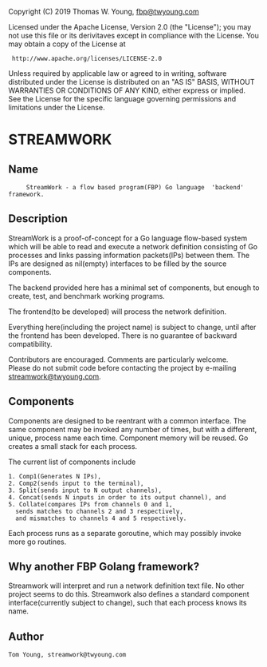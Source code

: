 Copyright (C) 2019 Thomas W. Young, fbp@twyoung.com 

Licensed under the Apache License, Version 2.0 (the "License");
you may not use this file or its derivitaves except in compliance with the License.
You may obtain a copy of the License at

     http://www.apache.org/licenses/LICENSE-2.0

Unless required by applicable law or agreed to in writing, software
distributed under the License is distributed on an "AS IS" BASIS,
WITHOUT WARRANTIES OR CONDITIONS OF ANY KIND, either express or implied.
See the License for the specific language governing permissions and
limitations under the License.

STREAMWORK
==========

Name
----

         StreamWork - a flow based program(FBP) Go language  'backend' framework.
         

Description
-----------

StreamWork is a proof-of-concept for a Go language flow-based system which will be able to read and execute a network definition consisting of Go processes and links passing information packets(IPs) between them.  The IPs are designed as nil(empty) interfaces to be filled by the source components.    

The backend provided here has a minimal set of components, but enough to 
create, test, and benchmark working programs.  

The frontend(to be developed) will process the network definition.

Everything here(including the project name) is subject to change, until after the frontend has been developed.   There is no guarantee of backward compatibility.  

Contributors are encouraged.  Comments are particularly welcome.   
Please do not submit code before contacting the project by e-mailing streamwork@twyoung.com.     


Components
----------

Components are designed to be reentrant with a common interface.  The same 
component may be invoked any number of times, but  with a different, unique, process name each time.   Component memory will be reused.  Go creates a small stack for each process.  

The current list of components include 

	1. Comp1(Generates N IPs), 
	2. Comp2(sends input to the terminal), 
	3. Split(sends input to N output channels),  
	4. Concat(sends N inputs in order to its output channel), and  			
	5. Collate(compares IPs from channels 0 and 1,  
	  sends matches to channels 2 and 3 respectively, 
	  and mismatches to channels 4 and 5 respectively. 

Each process runs as a separate goroutine, which may possibly invoke more go routines.  
 
Why another FBP Golang framework?
---------------------------------

Streamwork will interpret and run a network definition text file.   No other 
project seems to do this.  Streamwork also defines a standard component
interface(currently subject to change), such that each process knows its name. 
      
Author
------

    Tom Young, streamwork@twyoung.com
